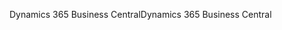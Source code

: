 <span data-ttu-id="8b8b0-101">Dynamics 365 Business Central</span><span class="sxs-lookup"><span data-stu-id="8b8b0-101">Dynamics 365 Business Central</span></span>
